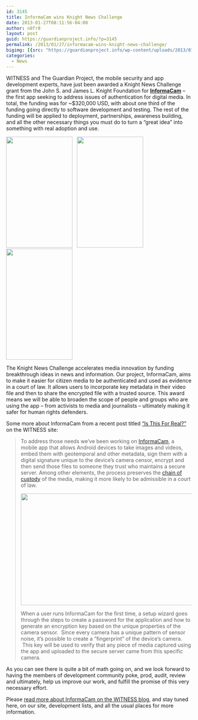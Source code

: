 ```yaml
---
id: 3145
title: InformaCam wins Knight News Challenge
date: 2013-01-27T08:11:56-04:00
author: n8fr8
layout: post
guid: https://guardianproject.info/?p=3145
permalink: /2013/01/27/informacam-wins-knight-news-challenge/
bigimg: [{src: "https://guardianproject.info/wp-content/uploads/2013/01/TEST_Knight_NOT_FINAL.jpg",}]
categories:
  - News
---
```

WITNESS and The Guardian Project, the mobile security and app development experts, have just been awarded a Knight News Challenge grant from the John S. and James L. Knight Foundation for [**InformaCam**](http://salsa.democracyinaction.org/dia/track.jsp?v=2&c=ysa75Vej32Gfc9Nv2xH%2BrBgxT3asKcEO) – the first app seeking to address issues of authentication for digital media. In total, the funding was for ~$320,000 USD, with about one third of the funding going directly to software development and testing. The rest of the funding will be applied to deployment, partnerships, awareness building, and all the other necessary things you must do to turn a “great idea” into something with real adoption and use.

<img class="alignnone" alt="" src="http://blog.witness.org/wp-content/uploads/2013/01/SC20130104-165859-180x300.png" width="180" height="300" />   <img class="alignnone" alt="" src="http://blog.witness.org/wp-content/uploads/2013/01/SC20130104-170011-180x300.png" width="180" height="300" />  <img class="alignnone" alt="" src="http://blog.witness.org/wp-content/uploads/2013/01/SC20130104-170208-180x300.png" width="180" height="300" />

The Knight News Challenge accelerates media innovation by funding breakthrough ideas in news and information. Our project, InformaCam, aims to make it easier for citizen media to be authenticated and used as evidence in a court of law. It allows users to incorporate key metadata in their video file and then to share the encrypted file with a trusted source. This award means we will be able to broaden the scope of people and groups who are using the app – from activists to media and journalists – ultimately making it safer for human rights defenders.

Some more about InformaCam from a recent post titled [“Is This For Real?”](http://blog.witness.org/2013/01/how-informacam-improves-verification-of-mobile-media-files/) on the WITNESS site:

> To address those needs we’ve been working on [InformaCam](https://guardianproject.info/apps/informacam/), a mobile app that allows Android devices to take images and videos, embed them with geotemporal and other metadata, sign them with a digital signature unique to the device’s camera censor, encrypt and then send those files to someone they trust who maintains a secure server. Among other elements, the process preserves the [chain of custody](http://en.wikipedia.org/wiki/Chain_of_custody) of the media, making it more likely to be admissible in a court of law.
> 
><img class="alignnone" alt="" src="http://blog.witness.org/wp-content/uploads/2013/01/InformaCam3-1024x504.png" width="614" height="302" /> 
> 
> When a user runs InformaCam for the first time, a setup wizard goes through the steps to create a password for the application and how to generate an encryption key based on the unique properties of the camera sensor.  Since every camera has a unique pattern of sensor noise, it’s possible to create a “fingerprint” of the device’s camera.  This key will be used to verify that any piece of media captured using the app and uploaded to the secure server came from this specific camera.

As you can see there is quite a bit of math going on, and we look forward to having the members of development community poke, prod, audit, review and ultimately, help us improve our work, and fulfill the promise of this very necessary effort.

Please [read more about InformaCam on the WITNESS blog](http://salsa.democracyinaction.org/dia/track.jsp?v=2&c=aM8MVrS9FjrRkk6o0JzdkRgxT3asKcEO), and stay tuned here, on our site, development lists, and all the usual places for more information.